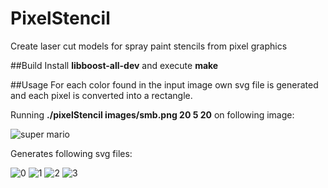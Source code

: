 PixelStencil
============

Create laser cut models for spray paint stencils from pixel graphics

##Build
Install **libboost-all-dev** and execute **make**

##Usage
For each color found in the input image own svg file is generated and each pixel is converted into a rectangle.

Running **./pixelStencil images/smb.png 20 5 20** on following image:

![super mario](https://raw.github.com/kallaballa/PixelStencil/master/images/smb.png)

Generates following svg files:

![0](https://raw.github.com/kallaballa/PixelStencil/master/images/0.png)
![1](https://raw.github.com/kallaballa/PixelStencil/master/images/1.png)
![2](https://raw.github.com/kallaballa/PixelStencil/master/images/2.png)
![3](https://raw.github.com/kallaballa/PixelStencil/master/images/3.png)

